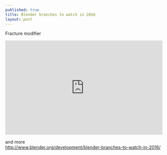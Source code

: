 ```yaml
---
published: true
title: Blender branches to watch in 2016
layout: post
---
```

Fracture modifier  

<iframe width="500" height="300" src="https://www.youtube.com/embed/3TAoJyqaWAA" frameborder="0" allowfullscreen></iframe>

and more  
<http://www.blender.org/development/blender-branches-to-watch-in-2016/>
